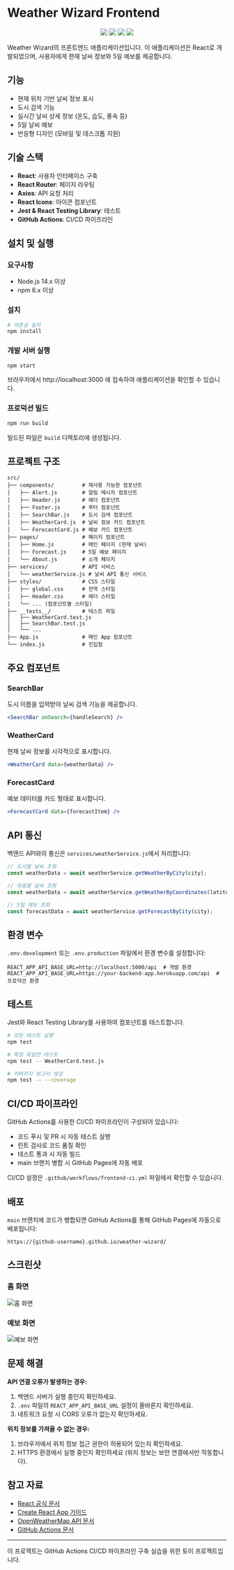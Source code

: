 # Weather Wizard Frontend

<div align="center">
  <img src="https://img.shields.io/badge/react-%2320232a.svg?style=for-the-badge&logo=react&logoColor=%2361DAFB">
  <img src="https://img.shields.io/badge/javascript-%23323330.svg?style=for-the-badge&logo=javascript&logoColor=%23F7DF1E">
  <img src="https://img.shields.io/badge/css3-%231572B6.svg?style=for-the-badge&logo=css3&logoColor=white">
  <img src="https://img.shields.io/badge/github%20actions-%232671E5.svg?style=for-the-badge&logo=githubactions&logoColor=white">
</div>

Weather Wizard의 프론트엔드 애플리케이션입니다. 이 애플리케이션은 React로 개발되었으며, 사용자에게 현재 날씨 정보와 5일 예보를 제공합니다.

## 기능

- 현재 위치 기반 날씨 정보 표시
- 도시 검색 기능
- 실시간 날씨 상세 정보 (온도, 습도, 풍속 등)
- 5일 날씨 예보
- 반응형 디자인 (모바일 및 데스크톱 지원)

## 기술 스택

- **React**: 사용자 인터페이스 구축
- **React Router**: 페이지 라우팅
- **Axios**: API 요청 처리
- **React Icons**: 아이콘 컴포넌트
- **Jest & React Testing Library**: 테스트
- **GitHub Actions**: CI/CD 파이프라인

## 설치 및 실행

### 요구사항

- Node.js 14.x 이상
- npm 6.x 이상

### 설치

```bash
# 의존성 설치
npm install
```

### 개발 서버 실행

```bash
npm start
```

브라우저에서 http://localhost:3000 에 접속하여 애플리케이션을 확인할 수 있습니다.

### 프로덕션 빌드

```bash
npm run build
```

빌드된 파일은 `build` 디렉토리에 생성됩니다.

## 프로젝트 구조

```
src/
├── components/         # 재사용 가능한 컴포넌트
│   ├── Alert.js        # 알림 메시지 컴포넌트
│   ├── Header.js       # 헤더 컴포넌트
│   ├── Footer.js       # 푸터 컴포넌트
│   ├── SearchBar.js    # 도시 검색 컴포넌트
│   ├── WeatherCard.js  # 날씨 정보 카드 컴포넌트
│   └── ForecastCard.js # 예보 카드 컴포넌트
├── pages/              # 페이지 컴포넌트
│   ├── Home.js         # 메인 페이지 (현재 날씨)
│   ├── Forecast.js     # 5일 예보 페이지
│   └── About.js        # 소개 페이지
├── services/           # API 서비스
│   └── weatherService.js # 날씨 API 통신 서비스
├── styles/             # CSS 스타일
│   ├── global.css      # 전역 스타일
│   ├── Header.css      # 헤더 스타일
│   └── ... (컴포넌트별 스타일)
├── __tests__/          # 테스트 파일
│   ├── WeatherCard.test.js
│   ├── SearchBar.test.js
│   └── ...
├── App.js              # 메인 App 컴포넌트
└── index.js            # 진입점
```

## 주요 컴포넌트

### SearchBar

도시 이름을 입력받아 날씨 검색 기능을 제공합니다.

```jsx
<SearchBar onSearch={handleSearch} />
```

### WeatherCard

현재 날씨 정보를 시각적으로 표시합니다.

```jsx
<WeatherCard data={weatherData} />
```

### ForecastCard

예보 데이터를 카드 형태로 표시합니다.

```jsx
<ForecastCard data={forecastItem} />
```

## API 통신

백엔드 API와의 통신은 `services/weatherService.js`에서 처리합니다:

```javascript
// 도시별 날씨 조회
const weatherData = await weatherService.getWeatherByCity(city);

// 좌표별 날씨 조회
const weatherData = await weatherService.getWeatherByCoordinates(latitude, longitude);

// 5일 예보 조회
const forecastData = await weatherService.getForecastByCity(city);
```

## 환경 변수

`.env.development` 또는 `.env.production` 파일에서 환경 변수를 설정합니다:

```
REACT_APP_API_BASE_URL=http://localhost:5000/api  # 개발 환경
REACT_APP_API_BASE_URL=https://your-backend-app.herokuapp.com/api  # 프로덕션 환경
```

## 테스트

Jest와 React Testing Library를 사용하여 컴포넌트를 테스트합니다.

```bash
# 모든 테스트 실행
npm test

# 특정 파일만 테스트
npm test -- WeatherCard.test.js

# 커버리지 보고서 생성
npm test -- --coverage
```

## CI/CD 파이프라인

GitHub Actions를 사용한 CI/CD 파이프라인이 구성되어 있습니다:

- 코드 푸시 및 PR 시 자동 테스트 실행
- 린트 검사로 코드 품질 확인
- 테스트 통과 시 자동 빌드
- main 브랜치 병합 시 GitHub Pages에 자동 배포

CI/CD 설정은 `.github/workflows/frontend-ci.yml` 파일에서 확인할 수 있습니다.

## 배포

`main` 브랜치에 코드가 병합되면 GitHub Actions를 통해 GitHub Pages에 자동으로 배포됩니다:

```
https://{github-username}.github.io/weather-wizard/
```

## 스크린샷

### 홈 화면
![홈 화면](screenshots/home.png)

### 예보 화면
![예보 화면](screenshots/forecast.png)

## 문제 해결

**API 연결 오류가 발생하는 경우:**
1. 백엔드 서버가 실행 중인지 확인하세요.
2. `.env` 파일의 `REACT_APP_API_BASE_URL` 설정이 올바른지 확인하세요.
3. 네트워크 요청 시 CORS 오류가 없는지 확인하세요.

**위치 정보를 가져올 수 없는 경우:**
1. 브라우저에서 위치 정보 접근 권한이 허용되어 있는지 확인하세요.
2. HTTPS 환경에서 실행 중인지 확인하세요 (위치 정보는 보안 연결에서만 작동합니다).

## 참고 자료

- [React 공식 문서](https://reactjs.org/)
- [Create React App 가이드](https://create-react-app.dev/)
- [OpenWeatherMap API 문서](https://openweathermap.org/api)
- [GitHub Actions 문서](https://docs.github.com/en/actions)

---

이 프로젝트는 GitHub Actions CI/CD 파이프라인 구축 실습을 위한 토이 프로젝트입니다.
